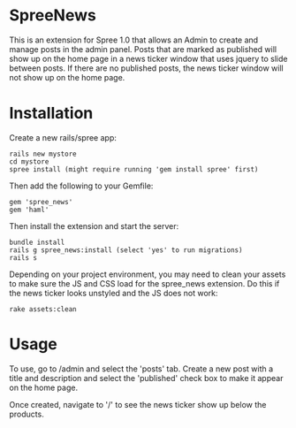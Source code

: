 SpreeNews
=========

This is an extension for Spree 1.0 that allows an Admin to create and manage posts in the admin panel. Posts that are marked as published will show up on the home page in a news ticker window that uses jquery to slide between posts. If there are no published posts, the news ticker window will not show up on the home page.


Installation
=======

Create a new rails/spree app:

    rails new mystore
    cd mystore
    spree install (might require running 'gem install spree' first)

Then add the following to your Gemfile:

    gem 'spree_news'
    gem 'haml'

Then install the extension and start the server:

    bundle install
    rails g spree_news:install (select 'yes' to run migrations)
    rails s

Depending on your project environment, you may need to clean your assets to make sure the JS and CSS load for the spree_news extension. Do this if the news ticker looks unstyled and the JS does not work:

    rake assets:clean


Usage
=======

To use, go to /admin and select the 'posts' tab. Create a new post with a title and description and select the 'published' check box to make it appear on the home page.

Once created, navigate to '/' to see the news ticker show up below the products.

